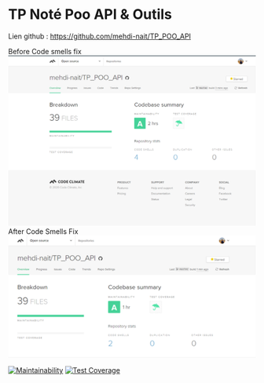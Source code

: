 # TP Noté Poo API & Outils


Lien github : https://github.com/mehdi-nait/TP_POO_API

Before Code smells fix
![Before code smells fix](https://github.com/mehdi-nait/TP_POO_API/blob/master/code%20Climate.png)
After Code Smells Fix
![After code smells fix](https://github.com/mehdi-nait/TP_POO_API/blob/master/code%20Climate%20after%20Code%20Smells%20fix.png)


[![Maintainability](https://api.codeclimate.com/v1/badges/dbc091ac95552a77af29/maintainability)](https://codeclimate.com/github/mehdi-nait/TP_POO_API/maintainability)
[![Test Coverage](https://api.codeclimate.com/v1/badges/dbc091ac95552a77af29/test_coverage)](https://codeclimate.com/github/mehdi-nait/TP_POO_API/test_coverage)
